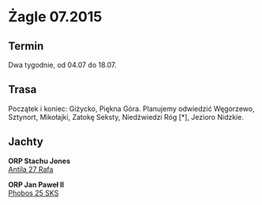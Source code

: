 # Żagle 07.2015

## Termin
Dwa tygodnie, od 04.07 do 18.07.

## Trasa
Początek i koniec: Giżycko, Piękna Góra.
Planujemy odwiedzić Węgorzewo, Sztynort, Mikołajki, Zatokę Seksty, Niedźwiedzi Róg [*], Jezioro Nidzkie.

## Jachty

**ORP Stachu Jones**  
[Antila 27 Rafa](http://spid.mazury.info.pl/?antila-27-rafa-,18)

**ORP Jan Paweł II**  
[Phobos 25 SKS](http://spid.mazury.info.pl/?phobos-25-sks-,35)
